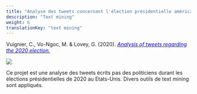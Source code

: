 ```yaml
---
title: "Analyse des tweets concernant l'élection présidentielle américaine de 2020"
description: "Text mining"
weight: 6
translationKey: "text mining"
---
```



Vuignier, C., Vo-Ngoc, M. & Lovey, G. (2020). [<span style="color:blue">*Analysis of tweets regarding the 2020 election.*</span>](https://github.com/GaetanLovey/myportfolio/raw/master/static/Text_mining_GroupD.pdf)


![](/tweets.png)


Ce projet est une analyse des tweets écrits pas des politiciens durant les élections présidentielles de 2020 au Etats-Unis. Divers outils de text mining sont appliqués.  
